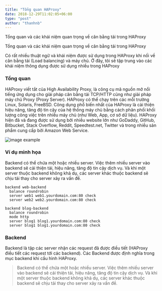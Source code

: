 ```yaml
---
title: "Tổng quan HAProxy"
date: 2018-12-29T11:02:05+06:00
type: "post"
author: "thanhnb"
---
```



  

Tổng quan và các khái niệm quan trọng về cân bằng tải trong HAProxy

<div class="alert rounded-0 alert-primary">
  Tổng quan và các khái niệm quan trọng về cân bằng tải trong HAProxy
</div>

Có rất nhiều thuật ngữ và khái niệm được sử dụng trong HAProxy khi nối về cân bằng tải (Load balancing) và máy chủ. Ở đây, tôi sẽ tập trung vào các khái niệm thông dụng được sử dụng nhiều trong HAProxy


### Tổng quan

HAProxy viết tắt của High Availability Proxy, là công cụ mã nguồn mở nổi tiếng ứng dụng cho giải pháp cân bằng tải TCP/HTTP cũng như giải pháp máy chủ Proxy (Proxy Server). HAProxy có thể chạy trên các mỗi trường Linux, Solaris, FreeBSD. Công dụng phổ biến nhất của HAProxy là cải thiện hiệu năng, tăng độ tin cậy của hệ thống máy chủ bằng cách phân phối khối lượng công việc trên nhiều máy chủ (như Web, App, cơ sở dữ liệu). HAProxy hiện đã và đang được sử dụng bởi nhiều website lớn như GoDaddy, GitHub, Bitbucket, Stack Overflow, Reddit, Speedtest.net, Twitter và trong nhiều sản phẩm cung cấp bởi Amazon Web Service.


![image example](/images/blog/img-6.jpg "image")


### Ví dụ minh họa

Backend có thể chứa một hoặc nhiều server. Việc thêm nhiều server vào backend sẽ cải thiện tải, hiệu năng, tăng độ tin cậy dịch vụ. Và khi một server thuộc backend không khả dụ, các server khác thuộc backend sẽ chịu tải thay cho server xảy ra vấn đề.

```
backend web-backend
  balance roundrobin
  server web1 web1.yourdomain.com:80 check
  server web2 web2.yourdomain.com:80 check

backend blog-backend
  balance roundrobin
  mode http
  server blog1 blog1.yourdomain.com:80 check
  server blog1 blog1.yourdomain.com:80 check
```

### Backend

Backend là tập các server nhận các request đã được điều tiết (HAProxy điều tiết các request tới các backend). Các Backend được định nghĩa trong mục backend khi cấu hình HAProxy.

> Backend có thể chứa một hoặc nhiều server. Việc thêm nhiều server vào backend sẽ cải thiện tải, hiệu năng, tăng độ tin cậy dịch vụ. Và khi một server thuộc backend không khả dụ, các server khác thuộc backend sẽ chịu tải thay cho server xảy ra vấn đề.
